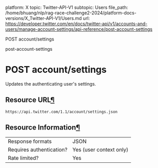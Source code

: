 platform: X
topic: Twitter-API-V1
subtopic: Users
file_path: /home/bhuang/nlp/rag-race-challenge2-2024/platform-docs-versions/X_Twitter-API-V1/Users.md
url: https://developer.twitter.com/en/docs/twitter-api/v1/accounts-and-users/manage-account-settings/api-reference/post-account-settings

POST account/settings

post-account-settings

# POST account/settings

Updates the authenticating user's settings.

## Resource URL[¶](#resource-url "Permalink to this headline")

`https://api.twitter.com/1.1/account/settings.json`

## Resource Information[¶](#resource-information "Permalink to this headline")

|     |     |
| --- | --- |
| Response formats | JSON |
| Requires authentication? | Yes (user context only) |
| Rate limited? | Yes |